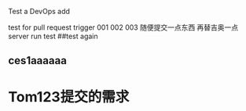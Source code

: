 Test a DevOps add

test for pull request trigger
001
002
003
随便提交一点东西
再替吉奥一点
server run test
##test again
## ces1aaaaaa
# Tom123提交的需求
